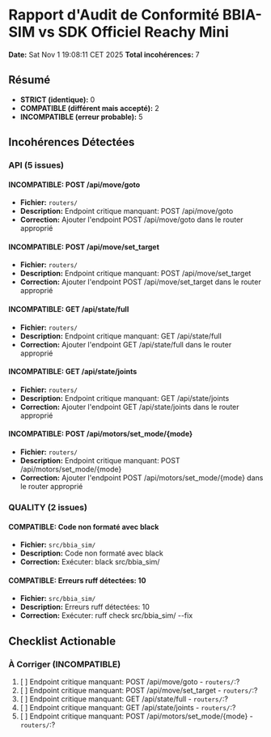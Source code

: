 # Rapport d'Audit de Conformité BBIA-SIM vs SDK Officiel Reachy Mini

**Date:** Sat Nov  1 19:08:11 CET 2025
**Total incohérences:** 7

## Résumé

- **STRICT (identique):** 0
- **COMPATIBLE (différent mais accepté):** 2
- **INCOMPATIBLE (erreur probable):** 5

## Incohérences Détectées

### API (5 issues)

#### INCOMPATIBLE: POST /api/move/goto
- **Fichier:** `routers/`
- **Description:** Endpoint critique manquant: POST /api/move/goto
- **Correction:** Ajouter l'endpoint POST /api/move/goto dans le router approprié

#### INCOMPATIBLE: POST /api/move/set_target
- **Fichier:** `routers/`
- **Description:** Endpoint critique manquant: POST /api/move/set_target
- **Correction:** Ajouter l'endpoint POST /api/move/set_target dans le router approprié

#### INCOMPATIBLE: GET /api/state/full
- **Fichier:** `routers/`
- **Description:** Endpoint critique manquant: GET /api/state/full
- **Correction:** Ajouter l'endpoint GET /api/state/full dans le router approprié

#### INCOMPATIBLE: GET /api/state/joints
- **Fichier:** `routers/`
- **Description:** Endpoint critique manquant: GET /api/state/joints
- **Correction:** Ajouter l'endpoint GET /api/state/joints dans le router approprié

#### INCOMPATIBLE: POST /api/motors/set_mode/{mode}
- **Fichier:** `routers/`
- **Description:** Endpoint critique manquant: POST /api/motors/set_mode/{mode}
- **Correction:** Ajouter l'endpoint POST /api/motors/set_mode/{mode} dans le router approprié

### QUALITY (2 issues)

#### COMPATIBLE: Code non formaté avec black
- **Fichier:** `src/bbia_sim/`
- **Description:** Code non formaté avec black
- **Correction:** Exécuter: black src/bbia_sim/

#### COMPATIBLE: Erreurs ruff détectées: 10
- **Fichier:** `src/bbia_sim/`
- **Description:** Erreurs ruff détectées: 10
- **Correction:** Exécuter: ruff check src/bbia_sim/ --fix

## Checklist Actionable

### À Corriger (INCOMPATIBLE)

1. [ ] Endpoint critique manquant: POST /api/move/goto - `routers/`:?
2. [ ] Endpoint critique manquant: POST /api/move/set_target - `routers/`:?
3. [ ] Endpoint critique manquant: GET /api/state/full - `routers/`:?
4. [ ] Endpoint critique manquant: GET /api/state/joints - `routers/`:?
5. [ ] Endpoint critique manquant: POST /api/motors/set_mode/{mode} - `routers/`:?